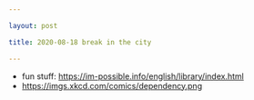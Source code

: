 ```yaml
---

layout: post

title: 2020-08-18 break in the city

---
```



-   fun stuff: https://im-possible.info/english/library/index.html
-   <https://imgs.xkcd.com/comics/dependency.png>

